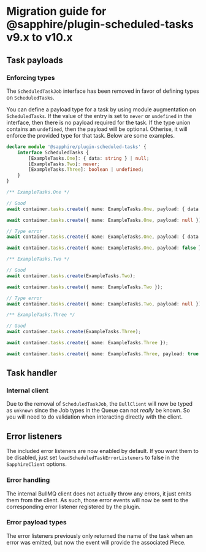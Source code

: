 # Migration guide for @sapphire/plugin-scheduled-tasks v9.x to v10.x

## Task payloads

### Enforcing types

The `ScheduledTaskJob` interface has been removed in favor of defining types on `ScheduledTasks`.

You can define a payload type for a task by using module augmentation on `ScheduledTasks`. If the value of the entry is set to `never` or `undefined` in the interface, then there is no payload required for the task. If the type union contains an `undefined`, then the payload will be optional. Otherise, it will enforce the provided type for that task. Below are some examples.

```ts
declare module '@sapphire/plugin-scheduled-tasks' {
	interface ScheduledTasks {
		[ExampleTasks.One]: { data: string } | null;
		[ExampleTasks.Two]: never;
		[ExampleTasks.Three]: boolean | undefined;
	}
}

/** ExampleTasks.One */

// Good
await container.tasks.create({ name: ExampleTasks.One, payload: { data: 'value' } });

await container.tasks.create({ name: ExampleTasks.One, payload: null });

// Type error
await container.tasks.create({ name: ExampleTasks.One, payload: { data: true } });

await container.tasks.create({ name: ExampleTasks.One, payload: false });

/** ExampleTasks.Two */

// Good
await container.tasks.create(ExampleTasks.Two);

await container.tasks.create({ name: ExampleTasks.Two });

// Type error
await container.tasks.create({ name: ExampleTasks.Two, payload: null });

/** ExampleTasks.Three */

// Good
await container.tasks.create(ExampleTasks.Three);

await container.tasks.create({ name: ExampleTasks.Three });

await container.tasks.create({ name: ExampleTasks.Three, payload: true });
```

## Task handler

### Internal client

Due to the removal of `ScheduledTaskJob`, the `BullClient` will now be typed as `unknown` since the Job types in the Queue can not _really_ be known. So you will need to do validation when interacting directly with the client.

## Error listeners

The included error listeners are now enabled by default. If you want them to be disabled, just set `loadScheduledTaskErrorListeners` to false in the `SapphireClient` options.

### Error handling

The internal BullMQ client does not actually throw any errors, it just emits them from the client. As such, those error events will now be sent to the corresponding error listener registered by the plugin.

### Error payload types

The error listeners previously only returned the name of the task when an error was emitted, but now the event will provide the associated Piece.
